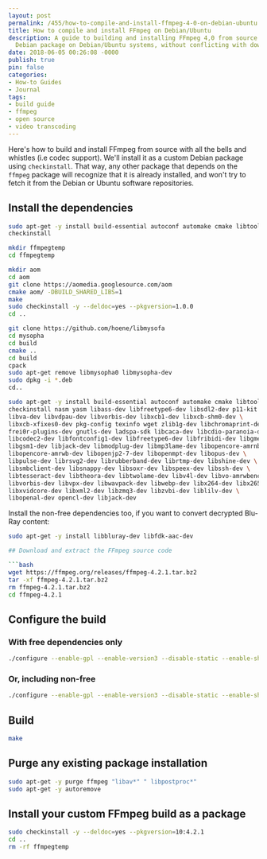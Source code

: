 ```yaml
---
layout: post
permalink: /455/how-to-compile-and-install-ffmpeg-4-0-on-debian-ubuntu
title: How to compile and install FFmpeg on Debian/Ubuntu
description: A guide to building and installing FFmpeg 4,0 from source as a custom
  Debian package on Debian/Ubuntu systems, without conflicting with downstream dependencies
date: 2018-06-05 00:26:08 -0000
publish: true
pin: false
categories:
- How-to Guides
- Journal
tags:
- build guide
- ffmpeg
- open source
- video transcoding
---
```

Here's how to build and install FFmpeg from source with all the bells and
whistles (i.e codec support).  We'll install it as a custom Debian package
using `checkinstall`. That way, any other package that depends on the `ffmpeg`
package will recognize that it is already installed, and won't try to fetch it
from the Debian or Ubuntu software repositories.

## Install the dependencies

```bash
sudo apt-get -y install build-essential autoconf automake cmake libtool git
checkinstall

mkdir ffmpegtemp
cd ffmpegtemp

mkdir aom
cd aom
git clone https://aomedia.googlesource.com/aom
cmake aom/ -DBUILD_SHARED_LIBS=1
make
sudo checkinstall -y --deldoc=yes --pkgversion=1.0.0
cd ..

git clone https://github.com/hoene/libmysofa
cd mysopha
cd build
cmake ..
cd build
cpack
sudo apt-get remove libmysopha0 libmysopha-dev
sudo dpkg -i *.deb
cd..

sudo apt-get -y install build-essential autoconf automake cmake libtool git \      
checkinstall nasm yasm libass-dev libfreetype6-dev libsdl2-dev p11-kit \           
libva-dev libvdpau-dev libvorbis-dev libxcb1-dev libxcb-shm0-dev \                 
libxcb-xfixes0-dev pkg-config texinfo wget zlib1g-dev libchromaprint-dev \         
frei0r-plugins-dev gnutls-dev ladspa-sdk libcaca-dev libcdio-paranoia-dev \        
libcodec2-dev libfontconfig1-dev libfreetype6-dev libfribidi-dev libgme-dev \      
libgsm1-dev libjack-dev libmodplug-dev libmp3lame-dev libopencore-amrnb-dev \      
libopencore-amrwb-dev libopenjp2-7-dev libopenmpt-dev libopus-dev \                
libpulse-dev librsvg2-dev librubberband-dev librtmp-dev libshine-dev \             
libsmbclient-dev libsnappy-dev libsoxr-dev libspeex-dev libssh-dev \               
libtesseract-dev libtheora-dev libtwolame-dev libv4l-dev libvo-amrwbenc-dev \      
libvorbis-dev libvpx-dev libwavpack-dev libwebp-dev libx264-dev libx265-dev \      
libxvidcore-dev libxml2-dev libzmq3-dev libzvbi-dev liblilv-dev \    
libopenal-dev opencl-dev libjack-dev
```

Install the non-free dependencies too, if you want to convert decrypted Blu-
Ray content:

```bash
sudo apt-get -y install libbluray-dev libfdk-aac-dev

## Download and extract the FFmpeg source code

```bash
wget https://ffmpeg.org/releases/ffmpeg-4.2.1.tar.bz2
tar -xf ffmpeg-4.2.1.tar.bz2
rm ffmpeg-4.2.1.tar.bz2
cd ffmpeg-4.2.1
```

## Configure the build

### With free dependencies only

```bash
./configure --enable-gpl --enable-version3 --disable-static --enable-shared --enable-small --enable-avisynth --enable-chromaprint --enable-frei0r --enable-gmp --enable-gnutls --enable-ladspa --enable-libaom --enable-libass --enable-libcaca --enable-libcdio --enable-libcodec2 --enable-libfontconfig --enable-libfreetype --enable-libfribidi --enable-libgme --enable-libgsm --enable-libjack --enable-libmodplug --enable-libmp3lame --enable-libopencore-amrnb --enable-libopencore-amrwb --enable-libopencore-amrwb --enable-libopenjpeg --enable-libopenmpt --enable-libopus --enable-libpulse --enable-librsvg --enable-librubberband --enable-librtmp --enable-libshine --enable-libsmbclient --enable-libsnappy --enable-libsoxr --enable-libspeex --enable-libssh --enable-libtesseract --enable-libtheora --enable-libtwolame --enable-libv4l2 --enable-libvo-amrwbenc --enable-libvorbis --enable-libvpx --enable-libwavpack --enable-libwebp --enable-libx264 --enable-libx265 --enable-libxvid --enable-libxml2 --enable-libzmq --enable-libzvbi --enable-lv2 --enable-libmysofa --enable-openal --enable-opencl --enable-opengl --enable-libdrm
```

### Or, including non-free

```bash
./configure --enable-gpl --enable-version3 --disable-static --enable-shared --enable-small --enable-avisynth --enable-chromaprint --enable-frei0r --enable-gmp --enable-gnutls --enable-ladspa --enable-libaom --enable-libass --enable-libcaca --enable-libcdio --enable-libcodec2 --enable-libfontconfig --enable-libfreetype --enable-libfribidi --enable-libgme --enable-libgsm --enable-libjack --enable-libmodplug --enable-libmp3lame --enable-libopencore-amrnb --enable-libopencore-amrwb --enable-libopencore-amrwb --enable-libopenjpeg --enable-libopenmpt --enable-libopus --enable-libpulse --enable-librsvg --enable-librubberband --enable-librtmp --enable-libshine --enable-libsnappy --enable-libsoxr --enable-libspeex --enable-libssh --enable-libtesseract --enable-libtheora --enable-libtwolame --enable-libv4l2 --enable-libvo-amrwbenc --enable-libvorbis --enable-libvpx --enable-libwavpack --enable-libwebp --enable-libx264 --enable-libx265 --enable-libxvid --enable-libxml2 --enable-libzmq --enable-libzvbi --enable-lv2 --enable-libmysofa --enable-openal --enable-opencl --enable-opengl --enable-libdrm --enable-nonfree --enable-libfdk-aac --enable-libbluray
```

## Build

```bash
make
```

## Purge any existing package installation

```bash
sudo apt-get -y purge ffmpeg "libav*" " libpostproc*"
sudo apt-get -y autoremove
```

## Install your custom FFmpeg build as a package

```bash
sudo checkinstall -y --deldoc=yes --pkgversion=10:4.2.1
cd ..
rm -rf ffmpegtemp
```
